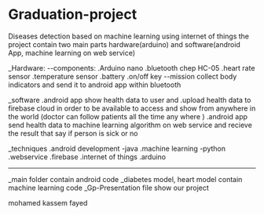 # Graduation-project
Diseases detection based on machine learning using internet of things 
the project contain two main parts hardware(arduino) and software(android App, machine learning on web service)

_Hardware:
--components:
.Arduino nano
.bluetooth chep HC-05
.heart rate sensor
.temperature sensor
.battery
.on/off key
--mission
collect body indicators and send it to android app within bluetooth

_software
.android app show health data to user and 
.upload health data to firebase cloud in order to be available to access 
and show from anywhere in the world (doctor can follow patients all the time any where )
.android app send health data to machine learning algorithm on web service 
and recieve the result that say if person is sick or no

_techniques
.android development -java
.machine learning -python
.webservice
.firebase
.internet of things
.arduino 



------------ 
_main folder contain android code 
_diabetes model, heart model contain machine learning code 
_Gp-Presentation file show our project 

mohamed kassem fayed
